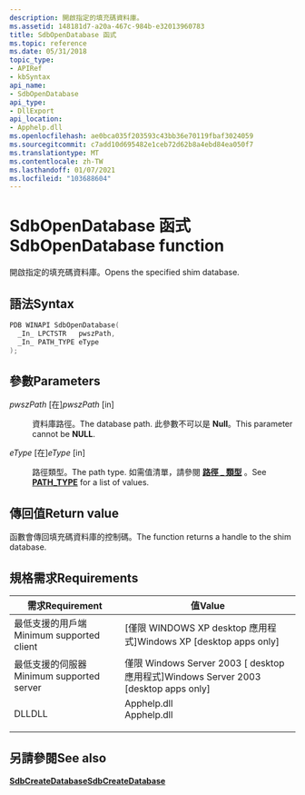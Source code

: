 ```yaml
---
description: 開啟指定的填充碼資料庫。
ms.assetid: 148181d7-a20a-467c-984b-e32013960783
title: SdbOpenDatabase 函式
ms.topic: reference
ms.date: 05/31/2018
topic_type:
- APIRef
- kbSyntax
api_name:
- SdbOpenDatabase
api_type:
- DllExport
api_location:
- Apphelp.dll
ms.openlocfilehash: ae0bca035f203593c43bb36e70119fbaf3024059
ms.sourcegitcommit: c7add10d695482e1ceb72d62b8a4ebd84ea050f7
ms.translationtype: MT
ms.contentlocale: zh-TW
ms.lasthandoff: 01/07/2021
ms.locfileid: "103688604"
---
```

# <a name="sdbopendatabase-function"></a><span data-ttu-id="7a388-103">SdbOpenDatabase 函式</span><span class="sxs-lookup"><span data-stu-id="7a388-103">SdbOpenDatabase function</span></span>

<span data-ttu-id="7a388-104">開啟指定的填充碼資料庫。</span><span class="sxs-lookup"><span data-stu-id="7a388-104">Opens the specified shim database.</span></span>

## <a name="syntax"></a><span data-ttu-id="7a388-105">語法</span><span class="sxs-lookup"><span data-stu-id="7a388-105">Syntax</span></span>


```C++
PDB WINAPI SdbOpenDatabase(
  _In_ LPCTSTR   pwszPath,
  _In_ PATH_TYPE eType
);
```



## <a name="parameters"></a><span data-ttu-id="7a388-106">參數</span><span class="sxs-lookup"><span data-stu-id="7a388-106">Parameters</span></span>

<dl> <dt>

<span data-ttu-id="7a388-107">*pwszPath* \[在\]</span><span class="sxs-lookup"><span data-stu-id="7a388-107">*pwszPath* \[in\]</span></span>
</dt> <dd>

<span data-ttu-id="7a388-108">資料庫路徑。</span><span class="sxs-lookup"><span data-stu-id="7a388-108">The database path.</span></span> <span data-ttu-id="7a388-109">此參數不可以是 **Null**。</span><span class="sxs-lookup"><span data-stu-id="7a388-109">This parameter cannot be **NULL**.</span></span>

</dd> <dt>

<span data-ttu-id="7a388-110">*eType* \[在\]</span><span class="sxs-lookup"><span data-stu-id="7a388-110">*eType* \[in\]</span></span>
</dt> <dd>

<span data-ttu-id="7a388-111">路徑類型。</span><span class="sxs-lookup"><span data-stu-id="7a388-111">The path type.</span></span> <span data-ttu-id="7a388-112">如需值清單，請參閱 [**路徑 \_ 類型**](path-type.md) 。</span><span class="sxs-lookup"><span data-stu-id="7a388-112">See [**PATH\_TYPE**](path-type.md) for a list of values.</span></span>

</dd> </dl>

## <a name="return-value"></a><span data-ttu-id="7a388-113">傳回值</span><span class="sxs-lookup"><span data-stu-id="7a388-113">Return value</span></span>

<span data-ttu-id="7a388-114">函數會傳回填充碼資料庫的控制碼。</span><span class="sxs-lookup"><span data-stu-id="7a388-114">The function returns a handle to the shim database.</span></span>

## <a name="requirements"></a><span data-ttu-id="7a388-115">規格需求</span><span class="sxs-lookup"><span data-stu-id="7a388-115">Requirements</span></span>



| <span data-ttu-id="7a388-116">需求</span><span class="sxs-lookup"><span data-stu-id="7a388-116">Requirement</span></span> | <span data-ttu-id="7a388-117">值</span><span class="sxs-lookup"><span data-stu-id="7a388-117">Value</span></span> |
|-------------------------------------|----------------------------------------------------------------------------------------|
| <span data-ttu-id="7a388-118">最低支援的用戶端</span><span class="sxs-lookup"><span data-stu-id="7a388-118">Minimum supported client</span></span><br/> | <span data-ttu-id="7a388-119">\[僅限 WINDOWS XP desktop 應用程式\]</span><span class="sxs-lookup"><span data-stu-id="7a388-119">Windows XP \[desktop apps only\]</span></span><br/>                                            |
| <span data-ttu-id="7a388-120">最低支援的伺服器</span><span class="sxs-lookup"><span data-stu-id="7a388-120">Minimum supported server</span></span><br/> | <span data-ttu-id="7a388-121">僅限 Windows Server 2003 \[ desktop 應用程式\]</span><span class="sxs-lookup"><span data-stu-id="7a388-121">Windows Server 2003 \[desktop apps only\]</span></span><br/>                                   |
| <span data-ttu-id="7a388-122">DLL</span><span class="sxs-lookup"><span data-stu-id="7a388-122">DLL</span></span><br/>                      | <dl> <span data-ttu-id="7a388-123"><dt>Apphelp.dll</dt></span><span class="sxs-lookup"><span data-stu-id="7a388-123"><dt>Apphelp.dll</dt></span></span> </dl> |



## <a name="see-also"></a><span data-ttu-id="7a388-124">另請參閱</span><span class="sxs-lookup"><span data-stu-id="7a388-124">See also</span></span>

<dl> <dt>

[<span data-ttu-id="7a388-125">**SdbCreateDatabase**</span><span class="sxs-lookup"><span data-stu-id="7a388-125">**SdbCreateDatabase**</span></span>](sdbcreatedatabase.md)
</dt> </dl>

 

 




